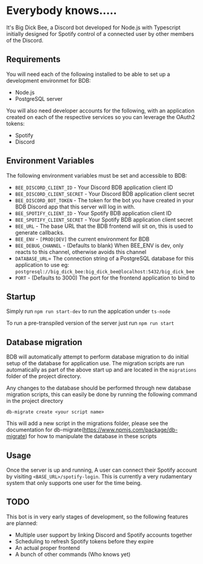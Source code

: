# Everybody knows.....
It's Big Dick Bee, a Discord bot developed for Node.js with Typescript initially designed for Spotify control of a 
connected user by other members of the Discord.


## Requirements
You will need each of the following installed to be able to set up a development environmet for BDB:
- Node.js
- PostgreSQL server

You will also need developer accounts for the following, with an application created on each of the respective services
so you can leverage the OAuth2 tokens:
- Spotify
- Discord

## Environment Variables
The following environment variables must be set and accessible to BDB:
- `BEE_DISCORD_CLIENT_ID` - Your Discord BDB application client ID
- `BEE_DISCORD_CLIENT_SECRET` - Your Discord BDB application client secret
- `BEE_DISCORD_BOT_TOKEN` - The token for the bot you have created in your BDB Discord app that this server will log in with.
- `BEE_SPOTIFY_CLIENT_ID` - Your Spotify BDB application client ID
- `BEE_SPOTIFY_CLIENT_SECRET` - Your Spotify BDB application client secret
- `BEE_URL` - The base URL that the BDB frontend will sit on, this is used to generate callbacks. 
- `BEE_ENV` - `[PROD|DEV]` the current environment for BDB
- `BEE_DEBUG_CHANNEL` - (Defaults to blank) When BEE_ENV is dev, only reacts to this channel, otherwise avoids this channel
- `DATABASE_URL`= The connection string of a PostgreSQL database for this application to use 
    eg: `postgresql://big_dick_bee:big_dick_bee@localhost:5432/big_dick_bee`
- `PORT` - (Defaults to 3000) The port for the frontend application to bind to
     
## Startup
Simply run `npm run start-dev` to run the applcation under `ts-node`

To run a pre-transpiled version of the server just run `npm run start`

## Database migration
BDB will automatically attempt to perform database migration to do initial setup of the database for application use.
The migration scripts are run automatically as part of the above start up and are located in the `migrations` folder of 
the project directory.
 
Any changes to the database should be performed through new database migration scripts,
 this can easily be done by running the following command in the project directory

`db-migrate create <your script name>`

This will add a new script in the migrations folder,
please see the documentation for db-migrate(https://www.npmjs.com/package/db-migrate)
for how to manipulate the database in these scripts

## Usage
Once the server is up and running, A user can connect their Spotify account by visiting `<BASE_URL>/spotify-login`.
This is currently a very rudamentary system that only supports one user for the time being.


## TODO
This bot is in very early stages of development, so the following features are planned:
- Multiple user support by linking Discord and Spotify accounts together
- Scheduling to refresh Spotify tokens before they expire
- An actual proper frontend
- A bunch of other commands (Who knows yet)



